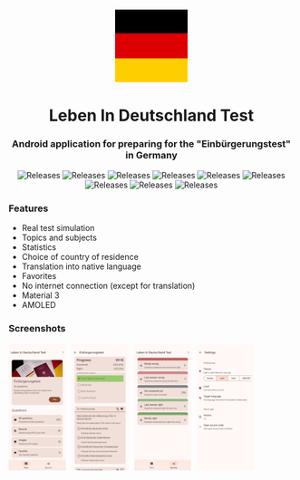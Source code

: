 #

<div align="center">

<img src="metadata/images/icon.png" alt="Feature graphic" width="128">

# Leben In Deutschland Test

### Android application for preparing for the "Einbürgerungstest" in Germany


<img alt="Releases" src="https://img.shields.io/badge/kotlin-ffffff?style=for-the-badge&logo=kotlin">
<img alt="Releases" src="https://img.shields.io/badge/xml-000000?style=for-the-badge&logo=xml">
<img alt="Releases" src="https://img.shields.io/badge/MVVM-20232A?style=for-the-badge">
<img alt="Releases" src="https://img.shields.io/badge/room-35495E?style=for-the-badge">
<img alt="Releases" src="https://img.shields.io/badge/retrofit-20232A?style=for-the-badge">
<img alt="Releases" src="https://img.shields.io/badge/Shared Preferences-4A4A55?style=for-the-badge">
<img alt="Releases" src="https://img.shields.io/badge/recyclerview-563D7C?style=for-the-badge">
<img alt="Releases" src="https://img.shields.io/badge/coroutines-0769AD?style=for-the-badge">
<img alt="Releases" src="https://img.shields.io/badge/material 3-563D7C?style=for-the-badge">

</div>

### Features

- Real test simulation
- Topics and subjects
- Statistics
- Choice of country of residence
- Translation into native language
- Favorites
- No internet connection (except for translation)
- Material 3
- AMOLED


### Screenshots

<div style="display: flex; gap: 10px;">
  <img alt="Screenshot" src="metadata/screenshots/1.png" width="20%">
  <img alt="Screenshot" src="metadata/screenshots/2.png" width="20%">
  <img alt="Screenshot" src="metadata/screenshots/3.png" width="20%">
  <img alt="Screenshot" src="metadata/screenshots/4.png" width="20%">
</div>
